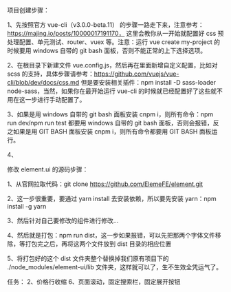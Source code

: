 
项目创建步骤：

1、先按照官方 vue-cli（v3.0.0-beta.11） 的步骤一路走下来，注意参考：https://majing.io/posts/10000017191170， 这里会教你从一开始就配置好 css 预处理配置、单元测试、router、vuex 等。注意：运行 vue create my-project 的时候要用 windows 自带的 git bash 面板，否则不能正常的上下选择选项。

2、在根目录下新建文件 vue.config.js，然后再在里面新增自定义配置，比如对 scss 的支持，具体步骤请参考：https://github.com/vuejs/vue-cli/blob/dev/docs/css.md
但是要安装相关插件：npm install -D sass-loader node-sass，当然，如果你在最开始运行 vue-cli 的时候就已经配置好了这些就不用在这一步进行手动配置了。

3、如果是用 windows 自带的 git bash 面板安装 cnpm i，则所有命令：npm run dev/npm run test 都要用 windows 自带的 git bash 面板，否则会报错，反之如果是用 GIT BASH 面板安装 cnpm i，则所有命令都要用 GIT BASH 面板运行。

4、



修改 element.ui 的源码步骤：

1、从官网拉取代码：git clone https://github.com/ElemeFE/element.git

2、这一步很重要，要通过 yarn install 去安装依赖，所以要先安装 yarn：npm install -g yarn

3、然后针对自己要修改的组件进行修改...

4、然后就是打包：npm run dist，这一步如果报错，可以先把那两个字体文件移除，等打包完之后，再将这两个文件放到 dist 目录的相应位置

5、将打包好的这个 dist 文件夹整个替换掉我们原有项目下的 ./node_modules/element-ui/lib 文件夹，这样就可以了，生不生效全凭运气了。



任务：
2、价格行收缩
6、页面滚动，固定搜索栏，固定展开按钮


<!-- <transition-group tag="tbody"
            class="hotel-price-tbody"
            name="hotel-price-row"
            v-on:enter="aniEnter"
            v-on:leave="aniLeave"
            :css="false"
          > -->


<style lang="scss">
.hotel-price-row-enter td, .hotel-price-row-leave-to td
/* .hotel-price-row-leave-active for below version 2.1.8 */ {
  height: 0;
}
.hotel-price-row-leave-active td{
  height: 0;
}

.hotel-price-row-enter td+div, .hotel-price-row-leave-to td+div
/* .hotel-price-row-leave-active for below version 2.1.8 */ {
  height: 0;
}
.hotel-price-row-leave-active td+div{
  height: 0;
}
</style>




